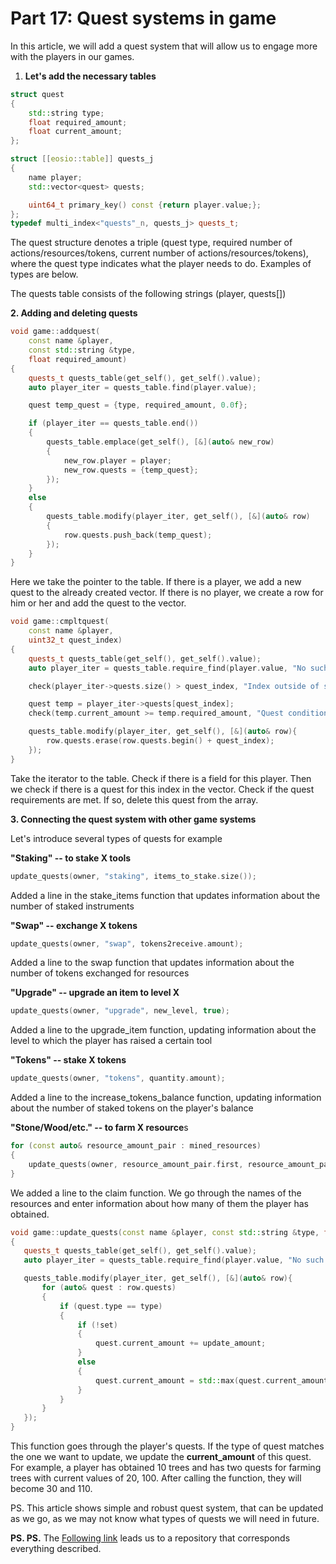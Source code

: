 Part 17: Quest systems in game
===

In this article, we will add a quest system that will allow us to engage more with the players in our games.

1.  **Let's add the necessary tables**

```cpp
struct quest
{
    std::string type;
    float required_amount;
    float current_amount;
};

struct [[eosio::table]] quests_j
{
    name player;
    std::vector<quest> quests;

    uint64_t primary_key() const {return player.value;};
};
typedef multi_index<"quests"_n, quests_j> quests_t;

```

The quest structure denotes a triple (quest type, required number of actions/resources/tokens, current number of actions/resources/tokens), where the quest type indicates what the player needs to do. Examples of types are below.

The quests table consists of the following strings (player, quests[])

**2\. Adding and deleting quests**

```cpp
void game::addquest(
    const name &player,
    const std::string &type,
    float required_amount)
{
    quests_t quests_table(get_self(), get_self().value);
    auto player_iter = quests_table.find(player.value);

    quest temp_quest = {type, required_amount, 0.0f};

    if (player_iter == quests_table.end())
    {
        quests_table.emplace(get_self(), [&](auto& new_row)
        {
            new_row.player = player;
            new_row.quests = {temp_quest};
        });
    }
    else
    {
        quests_table.modify(player_iter, get_self(), [&](auto& row)
        {
            row.quests.push_back(temp_quest);
        });
    }
}
```

Here we take the pointer to the table. If there is a player, we add a new quest to the already created vector. If there is no player, we create a row for him or her and add the quest to the vector.

```cpp
void game::cmpltquest(
    const name &player,
    uint32_t quest_index)
{
    quests_t quests_table(get_self(), get_self().value);
    auto player_iter = quests_table.require_find(player.value, "No such quest");

    check(player_iter->quests.size() > quest_index, "Index outside of scope");

    quest temp = player_iter->quests[quest_index];
    check(temp.current_amount >= temp.required_amount, "Quest conditions are not met");

    quests_table.modify(player_iter, get_self(), [&](auto& row){
        row.quests.erase(row.quests.begin() + quest_index);
    });
}
```

Take the iterator to the table. Check if there is a field for this player. Then we check if there is a quest for this index in the vector. Check if the quest requirements are met. If so, delete this quest from the array.

**3\. Connecting the quest system with other game systems**

Let's introduce several types of quests for example

**"Staking" -- to stake X tools**

```cpp
update_quests(owner, "staking", items_to_stake.size());
```

Added a line in the stake_items function that updates information about the number of staked instruments

**"Swap" -- exchange X tokens**

```cpp
update_quests(owner, "swap", tokens2receive.amount);
```

Added a line to the swap function that updates information about the number of tokens exchanged for resources

**"Upgrade" -- upgrade an item to level X**

```cpp
update_quests(owner, "upgrade", new_level, true);
```

Added a line to the upgrade_item function, updating information about the level to which the player has raised a certain tool

**"Tokens" -- stake X tokens**

```cpp
update_quests(owner, "tokens", quantity.amount);
```

Added a line to the increase_tokens_balance function, updating information about the number of staked tokens on the player's balance

**"Stone/Wood/etc." -- to farm X resource**s

```cpp
for (const auto& resource_amount_pair : mined_resources)
{
    update_quests(owner, resource_amount_pair.first, resource_amount_pair.second);
}
```

We added a line to the claim function. We go through the names of the resources and enter information about how many of them the player has obtained.

```cpp
void game::update_quests(const name &player, const std::string &type, float update_amount, bool set)
{
   quests_t quests_table(get_self(), get_self().value);
   auto player_iter = quests_table.require_find(player.value, "No such quest");

   quests_table.modify(player_iter, get_self(), [&](auto& row){
       for (auto& quest : row.quests)
       {
           if (quest.type == type)
           {
               if (!set)
               {
                   quest.current_amount += update_amount;
               }
               else
               {
                   quest.current_amount = std::max(quest.current_amount, update_amount);
               }
           }
       }
   });
}

```

This function goes through the player's quests. If the type of quest matches the one we want to update, we update the **current_amount** of this quest. For example, a player has obtained 10 trees and has two quests for farming trees with current values of 20, 100. After calling the function, they will become 30 and 110.

PS. This article shows simple and robust quest system, that can be updated as we go, as we may not know what types of quests we will need in future.

**PS. PS.** The [Following link](https://github.com/dapplicaio/GamingQuests) leads us to a repository that corresponds everything described.
